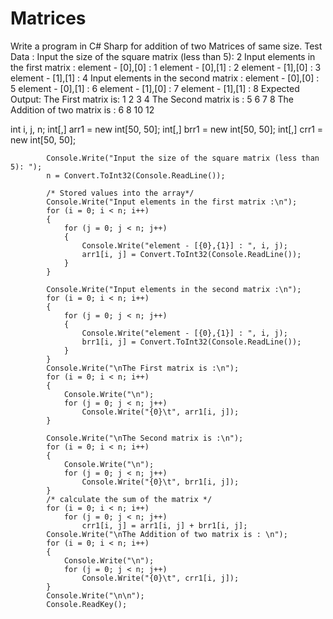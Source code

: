 # Matrices
 Write a program in C# Sharp for addition of two Matrices of same size.
Test Data :
Input the size of the square matrix (less than 5): 2
Input elements in the first matrix :
element - [0],[0] : 1
element - [0],[1] : 2
element - [1],[0] : 3
element - [1],[1] : 4
Input elements in the second matrix :
element - [0],[0] : 5
element - [0],[1] : 6
element - [1],[0] : 7
element - [1],[1] : 8
Expected Output:
The First matrix is:
1 2
3 4
The Second matrix is :
5 6
7 8
The Addition of two matrix is :
6 8
10 12

int i, j, n;
            int[,] arr1 = new int[50, 50];
            int[,] brr1 = new int[50, 50];
            int[,] crr1 = new int[50, 50];


            Console.Write("Input the size of the square matrix (less than 5): ");
            n = Convert.ToInt32(Console.ReadLine());

            /* Stored values into the array*/
            Console.Write("Input elements in the first matrix :\n");
            for (i = 0; i < n; i++)
            {
                for (j = 0; j < n; j++)
                {
                    Console.Write("element - [{0},{1}] : ", i, j);
                    arr1[i, j] = Convert.ToInt32(Console.ReadLine());
                }
            }

            Console.Write("Input elements in the second matrix :\n");
            for (i = 0; i < n; i++)
            {
                for (j = 0; j < n; j++)
                {
                    Console.Write("element - [{0},{1}] : ", i, j);
                    brr1[i, j] = Convert.ToInt32(Console.ReadLine());
                }
            }
            Console.Write("\nThe First matrix is :\n");
            for (i = 0; i < n; i++)
            {
                Console.Write("\n");
                for (j = 0; j < n; j++)
                    Console.Write("{0}\t", arr1[i, j]);
            }

            Console.Write("\nThe Second matrix is :\n");
            for (i = 0; i < n; i++)
            {
                Console.Write("\n");
                for (j = 0; j < n; j++)
                    Console.Write("{0}\t", brr1[i, j]);
            }
            /* calculate the sum of the matrix */
            for (i = 0; i < n; i++)
                for (j = 0; j < n; j++)
                    crr1[i, j] = arr1[i, j] + brr1[i, j];
            Console.Write("\nThe Addition of two matrix is : \n");
            for (i = 0; i < n; i++)
            {
                Console.Write("\n");
                for (j = 0; j < n; j++)
                    Console.Write("{0}\t", crr1[i, j]);
            }
            Console.Write("\n\n");
            Console.ReadKey();
